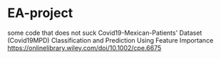 # EA-project
some code that does not suck
Covid19-Mexican-Patients' Dataset (Covid19MPD) Classification and Prediction Using Feature Importance
https://onlinelibrary.wiley.com/doi/10.1002/cpe.6675

